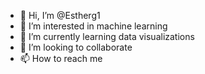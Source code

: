 - 👋 Hi, I’m @Estherg1
- 👀 I’m interested in machine learning
- 🌱 I’m currently learning data visualizations
- 💞️ I’m looking to collaborate
- 📫 How to reach me 

<!---
Estherg1/Estherg1 is a ✨ special ✨ repository because its `README.md` (this file) appears on your GitHub profile.
You can click the Preview link to take a look at your changes.
--->
